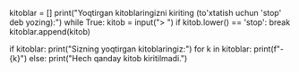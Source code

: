 kitoblar = []
print("Yoqtirgan kitoblaringizni kiriting (to'xtatish uchun 'stop' deb yozing):")
while True:
        kitob = input("> ")
        if kitob.lower() == 'stop':
            break
kitoblar.append(kitob)

if kitoblar:
        print("Sizning yoqtirgan kitoblaringiz:")
for k in kitoblar:
    print(f"- {k}")
else:
        print("Hech qanday kitob kiritilmadi.")



<!---
khar1imov/khar1imov is a ✨ special ✨ repository because its `README.md` (this file) appears on your GitHub profile.
You can click the Preview link to take a look at your changes.
--->
